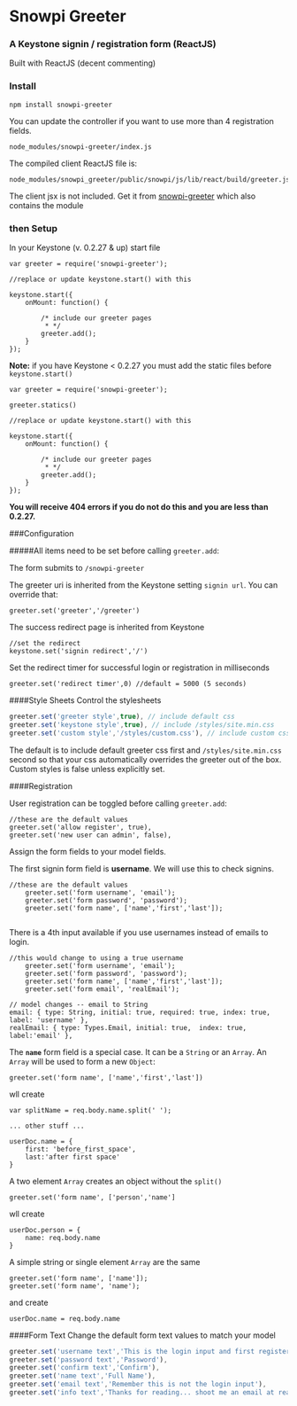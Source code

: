 # Snowpi Greeter 
### A Keystone signin / registration form (ReactJS)

Built with ReactJS (decent commenting)

### Install

```
npm install snowpi-greeter
```

You can update the controller if you want to use more than 4 registration fields.
```
node_modules/snowpi-greeter/index.js
```
The compiled client ReactJS file is:
```
node_modules/snowpi_greeter/public/snowpi/js/lib/react/build/greeter.js
``` 

The client jsx is not included.  Get it from [snowpi-greeter](https://github.com/snowkeeper/snowpi-greeter) which also contains the module

### then Setup

In your Keystone (v. 0.2.27 & up) start file 

```
var greeter = require('snowpi-greeter');

//replace or update keystone.start() with this

keystone.start({
	onMount: function() {
		
		/* include our greeter pages
		 * */
		greeter.add();
	}
});

```

**Note:**
if you have Keystone < 0.2.27 you must add the static files before `keystone.start()`
```
var greeter = require('snowpi-greeter');

greeter.statics()

//replace or update keystone.start() with this

keystone.start({
	onMount: function() {
		
		/* include our greeter pages
		 * */
		greeter.add();
	}
});

```
**You will receive 404 errors if you do not do this and you are less than 0.2.27.**


###Configuration

#####All items need to be set before calling `greeter.add`:

The form submits to `/snowpi-greeter`

The greeter uri is inherited from the Keystone setting `signin url`.  You can override that:
```
greeter.set('greeter','/greeter')
```

The success redirect page is inherited from Keystone
```
//set the redirect 
keystone.set('signin redirect','/')
```
Set the redirect timer for successful login or registration in milliseconds
```
greeter.set('redirect timer',0) //default = 5000 (5 seconds)
```
####Style Sheets
Control the stylesheets 

```javascript
greeter.set('greeter style',true), // include default css
greeter.set('keystone style',true), // include /styles/site.min.css
greeter.set('custom style','/styles/custom.css'), // include custom css
```
The default is to include default greeter css first and `/styles/site.min.css` second so that your css automatically overrides the greeter out of the box.  Custom styles is false unless explicitly set.

####Registration


User registration can be toggled before calling `greeter.add`:
```
//these are the default values
greeter.set('allow register', true),
greeter.set('new user can admin', false),

```

Assign the form fields to your model fields. 

The first signin form field is  **username**. We will use this to check signins.
```
//these are the default values
	greeter.set('form username', 'email');
	greeter.set('form password', 'password');
	greeter.set('form name', ['name','first','last']);
    
```

There is a 4th input available if you use usernames instead of emails to login.  
```
//this would change to using a true username
	greeter.set('form username', 'email');
	greeter.set('form password', 'password');
	greeter.set('form name', ['name','first','last']);
	greeter.set('form email', 'realEmail');
    
// model changes -- email to String
email: { type: String, initial: true, required: true, index: true, label: 'username' },
realEmail: { type: Types.Email, initial: true,  index: true, label:'email' },

```
The **`name`** form field is a special case. 
It can be a `String` or an `Array`.  An `Array` will be used to form a new `Object`:
```
greeter.set('form name', ['name','first','last'])

```
wll create
```
var splitName = req.body.name.split(' ');

... other stuff ...

userDoc.name = {
	first: 'before_first_space',
    last:'after first space'
}
```
A two element `Array` creates an object without the `split()`
```
greeter.set('form name', ['person','name']
```
wll create
```
userDoc.person = {
	name: req.body.name
}
```
A simple string or single element `Array` are the same
```
greeter.set('form name', ['name']);
greeter.set('form name', 'name');
```
and create
```
userDoc.name = req.body.name
```

####Form Text
Change the default form text values to match your model 
```javascript
greeter.set('username text','This is the login input and first register input'),
greeter.set('password text','Password'),
greeter.set('confirm text','Confirm'),
greeter.set('name text','Full Name'),
greeter.set('email text','Remember this is not the login input'),
greeter.set('info text','Thanks for reading... shoot me an email at readthis at snowpi dot org to say hello!'),
```


